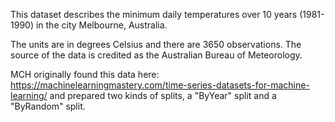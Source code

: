 This dataset describes the minimum daily temperatures over 10 years (1981-1990) in the city Melbourne, Australia.

The units are in degrees Celsius and there are 3650 observations. The source of the data is credited as the Australian Bureau of Meteorology.

MCH originally found this data here:
https://machinelearningmastery.com/time-series-datasets-for-machine-learning/
and prepared two kinds of splits, a "ByYear" split and a "ByRandom" split.
